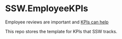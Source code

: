 # SSW.EmployeeKPIs
Employee reviews are important and [KPIs can help](https://www.ssw.com.au/rules/employee-kpis)

This repo stores the template for KPIs that SSW tracks.
